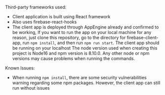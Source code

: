 Third-party frameworks used:
- Client application is built using React framework
- Also uses firebase-react-hooks 
- The client app is deployed through AppEngine already and confirmed to be working, If you want to run the app on your local machine for any reason, just clone
  this repository, go to the directory for firebase-client-app, run `npm install`, and then run `npm run start`. The client app should be running on your localhost
  The node version used when creating this project is Node16 and npm version is 8.10.0. Any other node or npm versions may cause problems when running the commands.
 
Known Issues:
- When running `npm install`, there are some security vulnerabilities warning regarding some npm packages. However, the client app can still run without issues


  
  
